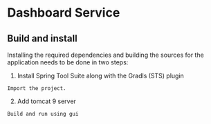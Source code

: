 # Dashboard Service

## Build and install
Installing the required dependencies and building the sources for the application needs to be done in two steps:

1. Install Spring Tool Suite along with the Gradls (STS) plugin

```
Import the project.
```

2. Add tomcat 9 server

```
Build and run using gui
```

